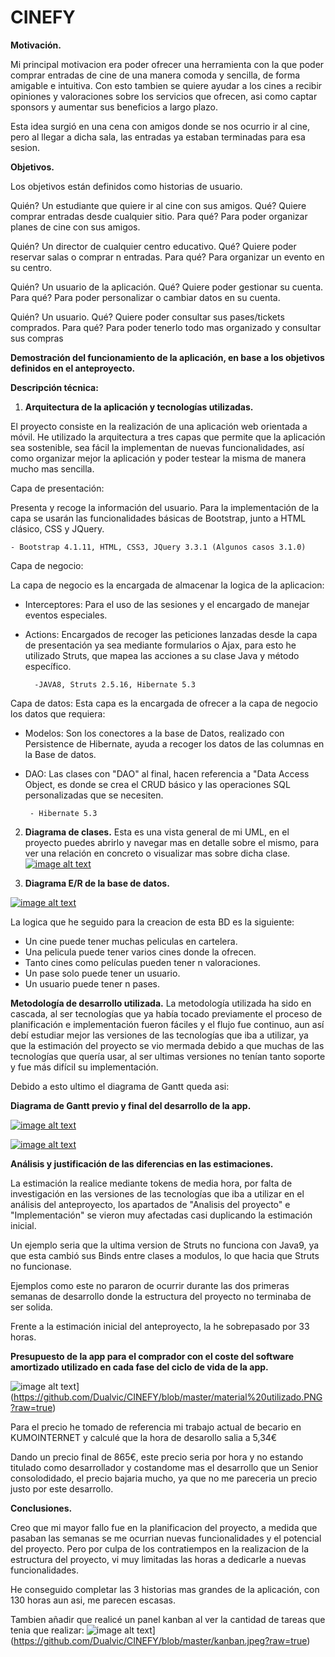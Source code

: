 # CINEFY

**Motivación.**

Mi principal motivacion era poder ofrecer una herramienta con la que poder comprar entradas de cine de una manera comoda y sencilla, de forma amigable e intuitiva. 
Con esto tambien se quiere ayudar a los cines a recibir opiniones y valoraciones sobre los servicios que ofrecen, asi como captar sponsors y aumentar sus beneficios a largo plazo.

Esta idea surgió en una cena con amigos donde se nos ocurrio ir al cine, pero al llegar a dicha sala, las entradas ya estaban terminadas para esa sesion.

**Objetivos.**

Los objetivos están definidos como historias de usuario.

Quién? Un estudiante que quiere ir al cine con sus amigos. Qué? Quiere comprar entradas desde cualquier sitio. Para qué? Para poder organizar planes de cine con sus amigos.

Quién? Un director de cualquier centro educativo. Qué? Quiere poder reservar salas o comprar n entradas. Para qué? Para organizar un evento en su centro.

Quién? Un usuario de la aplicación. Qué? Quiere poder gestionar su cuenta. Para qué? Para poder personalizar o cambiar datos en su cuenta.

Quién? Un usuario. Qué? Quiere poder consultar sus pases/tickets comprados. Para qué? Para poder tenerlo todo mas organizado y consultar sus compras

**Demostración del funcionamiento de la aplicación, en base a los objetivos definidos en el anteproyecto.**



**Descripción técnica:**

1.  **Arquitectura de la aplicación y tecnologías utilizadas.**

El proyecto consiste en la realización de una aplicación web orientada a móvil. He utilizado la arquitectura a tres capas que permite que la aplicación sea sostenible, sea fácil la implementan de nuevas funcionalidades, así como organizar mejor la aplicación y poder testear la misma de manera mucho mas sencilla.

Capa de presentación:

Presenta y recoge la información del usuario. Para la implementación de la capa se usarán las funcionalidades básicas de Bootstrap, junto a HTML clásico, CSS y JQuery.

	- Bootstrap 4.1.11, HTML, CSS3, JQuery 3.3.1 (Algunos casos 3.1.0)

Capa de negocio:

La capa de negocio es la encargada de almacenar la logica de la aplicacion:

- Interceptores: Para el uso de las sesiones y el encargado de manejar eventos especiales.
- Actions: Encargados de recoger las peticiones lanzadas desde la capa de presentación ya sea mediante formularios o Ajax, para esto he utilizado Struts, que mapea las acciones a su clase Java y método específico.

		-JAVA8, Struts 2.5.16, Hibernate 5.3

Capa de datos:
Esta capa es la encargada de ofrecer a la capa de negocio los datos que requiera:
- Modelos: Son los conectores a la base de Datos, realizado con Persistence de Hibernate, ayuda a recoger los datos de las columnas en la Base de datos.
-  DAO: Las clases con "DAO" al final, hacen referencia a "Data Access Object, es donde se crea el CRUD básico y las operaciones SQL personalizadas que se necesiten.

		- Hibernate 5.3

2.  **Diagrama de clases.**
Esta es una vista general de mi UML, en el proyecto puedes abrirlo y navegar mas en detalle sobre el mismo, para ver una relación en concreto o visualizar mas sobre dicha clase.
[![image alt text](https://github.com/Dualvic/CINEFY/blob/master/uml.gif?raw=true)](https://github.com/Dualvic/CINEFY/blob/master/uml.gif?raw=true)

3.  **Diagrama E/R de la base de datos.**

[![image alt text](https://github.com/Dualvic/CINEFY/blob/master/BDDiagram.PNG?raw=true)](https://github.com/Dualvic/CINEFY/blob/master/BDDiagram.PNG?raw=true)

La logica que he seguido para la creacion de esta BD es la siguiente:

- Un cine puede tener muchas peliculas en cartelera.
- Una pelicula puede tener varios cines donde la ofrecen.
- Tanto cines como películas pueden tener n valoraciones.
- Un pase solo puede tener un usuario.
- Un usuario puede tener n pases.

**Metodología de desarrollo utilizada.**
La metodología utilizada ha sido en cascada, al ser tecnologías que ya había tocado previamente el proceso de planificación e implementación fueron fáciles y el flujo fue continuo, aun así debí estudiar mejor las versiones de las tecnologías que iba a utilizar, ya que la estimación del proyecto se vio mermada debido a que muchas de las tecnologías que quería usar, al ser ultimas versiones no tenían tanto soporte y fue más difícil su implementación.

Debido a esto ultimo el diagrama de Gantt queda asi:

**Diagrama de Gantt previo y final del desarrollo de la app.**

[![image alt text](https://github.com/Dualvic/CINEFY/blob/master/gantt.PNG?raw=true)](https://github.com/Dualvic/CINEFY/blob/master/gantt.PNG?raw=true)

[![image alt text](https://github.com/Dualvic/CINEFY/blob/master/gantt2.PNG?raw=true)](https://github.com/Dualvic/CINEFY/blob/master/gantt2.PNG?raw=true)


**Análisis y justificación de las diferencias en las estimaciones.**

La estimación la realice mediante tokens de media hora, por falta de investigación en las versiones de las tecnologías que iba a utilizar en el análisis del anteproyecto, los apartados de "Analisis del proyecto" e "Implementación" se vieron muy afectadas casi duplicando la estimación inicial.

Un ejemplo seria que la ultima version de Struts no funciona con Java9, ya que esta cambió sus Binds entre clases a modulos, lo que hacia que Struts no funcionase.

Ejemplos como este no pararon de ocurrir durante las dos primeras semanas de desarrollo donde la estructura del proyecto no terminaba de ser solida.

Frente a la estimación inicial del anteproyecto, la he sobrepasado por 33 horas.

**Presupuesto de la app para el comprador con el coste del software amortizado utilizado en cada fase del ciclo de vida de la app.**

![image alt text](https://github.com/Dualvic/CINEFY/blob/master/material%20utilizado.PNG?raw=true)](https://github.com/Dualvic/CINEFY/blob/master/material%20utilizado.PNG?raw=true)


Para el precio he tomado de referencia mi trabajo actual de becario en KUMOINTERNET y calculé que la hora de desarollo salia a 5,34€

Dando un precio final de 865€, este precio seria por hora y no estando titulado como desarrollador y costandome mas el desarrollo que un Senior consolodidado, el precio bajaria mucho, ya que no me pareceria un precio justo por este desarrollo.


**Conclusiones.**

Creo que mi mayor fallo fue en la planificacion del proyecto,  a medida que pasaban las semanas se me ocurrian nuevas funcionalidades y el potencial del proyecto. Pero por culpa de los contratiempos en la realizacion de la estructura del proyecto, vi muy limitadas las horas a dedicarle a nuevas funcionalidades.

He conseguido completar las 3 historias mas grandes de la aplicación, con 130 horas aun asi, me parecen escasas.

Tambien añadir que realicé un panel kanban al ver la cantidad de tareas que tenia que realizar:
![image alt text](https://github.com/Dualvic/CINEFY/blob/master/kanban.jpeg?raw=true)](https://github.com/Dualvic/CINEFY/blob/master/kanban.jpeg?raw=true)
